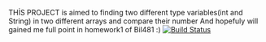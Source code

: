 THİS PROJECT is aimed to finding two different type variables(int and String) in  two different arrays and compare their number 
And hopefuly will gained me full point in homework1 of Bil481 :)
[![Build Status](https://travis-ci.com/bugrataskinyalcin/myDemoApp.svg?branch=master)](https://travis-ci.com/bugrataskinyalcin/myDemoApp)
